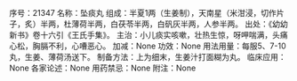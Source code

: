 序号：21347
名称：坠痰丸
组成：半夏1两（生姜制），天南星（米泔浸，切作片子，炙）半两，杜薄荷半两，白茯苓半两，白矾灰半两，人参半两。
出处：《幼幼新书》卷十六引《王氏手集》。
主治：小儿痰实咳嗽，壮热生惊，呀呷喘满，头痛心松，胸膈不利，心嘈恶心。
加减：None
功效：None
用法用量：每服5、7-10丸，生姜、薄荷汤送下。
制备方法：上为细末，生姜汁打面糊为丸。
临床应用：None
各家论述：None
用药禁忌：None
附注：None

